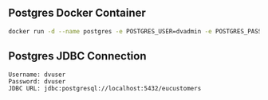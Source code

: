 
## Postgres Docker Container

```sh
docker run -d --name postgres -e POSTGRES_USER=dvadmin -e POSTGRES_PASSWORD=dvadmin -p 5432:5432 vchintal/postgres
```

## Postgres JDBC Connection

```
Username: dvuser
Password: dvuser
JDBC URL: jdbc:postgresql://localhost:5432/eucustomers
```
